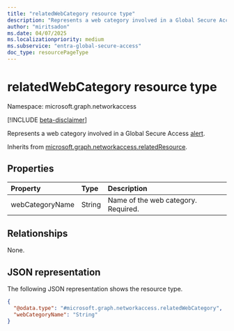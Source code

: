 ```yaml
---
title: "relatedWebCategory resource type"
description: "Represents a web category involved in a Global Secure Access alert."
author: "miritsadon"
ms.date: 04/07/2025
ms.localizationpriority: medium
ms.subservice: "entra-global-secure-access"
doc_type: resourcePageType
---
```


# relatedWebCategory resource type

Namespace: microsoft.graph.networkaccess

[!INCLUDE [beta-disclaimer](../../includes/beta-disclaimer.md)]

Represents a web category involved in a Global Secure Access [alert](../resources/networkaccess-alert.md).

Inherits from [microsoft.graph.networkaccess.relatedResource](../resources/networkaccess-relatedresource.md).

## Properties
|Property|Type|Description|
|:---|:---|:---|
|webCategoryName|String|Name of the web category. Required.|

## Relationships
None.

## JSON representation
The following JSON representation shows the resource type.
<!-- {
  "blockType": "resource",
  "@odata.type": "microsoft.graph.networkaccess.relatedWebCategory"
}
-->
``` json
{
  "@odata.type": "#microsoft.graph.networkaccess.relatedWebCategory",
  "webCategoryName": "String"
}
```
